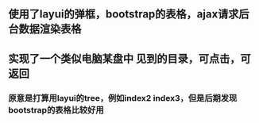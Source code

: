 <h2>使用了layui的弹框，bootstrap的表格，ajax请求后台数据渲染表格</h2>

<h2>实现了一个类似电脑某盘中 见到的目录，可点击，可返回</h2>
<h3>原意是打算用layui的tree，例如index2 index3，但是后期发现bootstrap的表格比较好用</h3>
